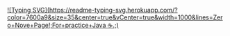 [![Typing SVG](https://readme-typing-svg.herokuapp.com/?color=7600a9&size=35&center=true&vCenter=true&width=1000&lines=Zero+Nove+Page!;For+practice+Java ☕.;)](https://git.io/typing-svg)
<br>

